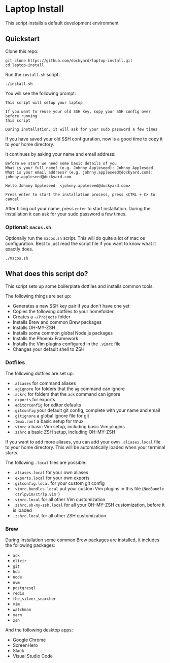 # Laptop Install

This script installs a default development environment


## Quickstart

Clone this repo:

```
git clone https://github.com/dockyard/laptop-install.git
cd laptop-install
```

Run the `install.sh` script:

```
./install.sh
```

You will see the following prompt:

```
This script will setup your laptop

If you want to reuse your old SSH key, copy your SSH config over before running
this script

During installation, it will ask for your sudo password a few times
```

If you have saved your old SSH configuration, now is a good time to copy it to
your home directory.

It continues by asking your name and email address:

```
Before we start we need some basic details of you
What is your full name? (e.g. Johnny Appleseed): Johnny Appleseed
What is your email address? (e.g. johnny.appleseed@dockyard.com): johnny.appleseed@dockyard.com

Hello Johnny Appleseed  <johnny.appleseed@dockyard.com>

Press enter to start the installation process, press <CTRL + C> to cancel
```

After filling out your name, press `enter` to start installation. During the
installation it can ask for your sudo password a few times.

### Optional: `macos.sh`

Optionally run the `macos.sh` script. This will do quite a lot of mac os
configuration. Best to just read the script file if you want to know what it
exactly does.

```
./macos.sh
```

## What does this script do?

This script sets up some boilerplate dotfiles and installs common tools.

The following things are set up:

  * Generates a new SSH key pair if you don't have one yet
  * Copies the following dotfiles to your homefolder
  * Creates a `~/Projects` folder
  * Installs Brew and common Brew packages
  * Installs OH-MY-ZSH
  * Installs some common global Node.js packages
  * Installs the Phoenix Framework
  * Installs the Vim plugins configured in the `.vimrc` file
  * Changes your default shell to ZSH

### Dotfiles

The following dotfiles are set up:
  * `.aliases` for command aliases
  * `.agignore` for folders that the `ag` command can ignore
  * `.ackrc` for folders that the `ack` command can ignore
  * `.exports` for exports
  * `.editorconfig` for editor defaults
  * `.gitconfig` your default git config, complete with your name and email
  * `.gitignore` a global ignore file for git
  * `.tmux.conf` a basic setup for tmux
  * `.vimrc` a basic Vim setup, including basic Vim plugins
  * `.zshrc` a basic ZSH setup, including OH-MY-ZSH

If you want to add more aliases, you can add your own `.aliases.local` file to
your home directory. This will be automatically loaded when your terminal
starts.

The following `.local` files are possible:
  * `.aliases.local` for your own aliases
  * `.exports.local` for your own exports
  * `.gitconfig.local` for your custom git config
  * `.vimrc.bundles.local` put your custom Vim plugins in this file (`NeoBundle 'ctrlpvim/ctrlp.vim'`)
  * `.vimrc.local` for all other Vim customization
  * `.zshrc.oh-my-zsh.local` for all your OH-MY-ZSH customization, before it is loaded
  * `.zshrc.local` for all other ZSH customization


### Brew

During installation some common Brew packages are installed, it includes the
following packages:

  * `ack`
  * `elixir`
  * `git`
  * `hub`
  * `node`
  * `nvm`
  * `postgresql`
  * `redis`
  * `the_silver_searcher`
  * `vim`
  * `watchman`
  * `yarn`
  * `zsh`

And the following desktop apps:

  * Google Chrome
  * ScreenHero
  * Slack
  * Visual Studio Code
